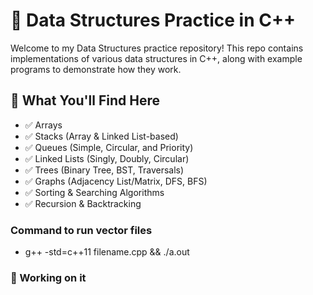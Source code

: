 # 📘 Data Structures Practice in C++

Welcome to my Data Structures practice repository! This repo contains implementations of various data structures in C++, along with example programs to demonstrate how they work.

## 🧠 What You'll Find Here

- ✅ Arrays
- ✅ Stacks (Array & Linked List-based)
- ✅ Queues (Simple, Circular, and Priority)
- ✅ Linked Lists (Singly, Doubly, Circular)
- ✅ Trees (Binary Tree, BST, Traversals)
- ✅ Graphs (Adjacency List/Matrix, DFS, BFS)
- ✅ Sorting & Searching Algorithms
- ✅ Recursion & Backtracking

### Command to run vector files
- g++ -std=c++11 filename.cpp && ./a.out

### 📂 Working on it

